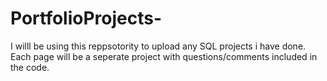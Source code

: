 # PortfolioProjects-
I willl be using this reppsotority to upload any SQL projects i have done. Each page will be a seperate project with questions/comments included in the code. 

